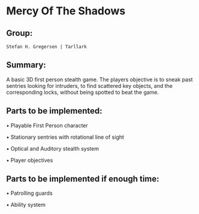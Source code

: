 # Mercy Of The Shadows

## Group:
	Stefan H. Gregersen | Tarllark

## Summary:
A basic 3D first person stealth game. The players objective is to sneak past sentries looking for intruders, to find scattered key objects, and the corresponding locks, without being spotted to beat the game.

## Parts to be implemented:
• Playable First Person character

• Stationary sentries with rotational line of sight

• Optical and Auditory stealth system

• Player objectives

## Parts to be implemented if enough time:
• Patrolling guards

• Ability system

